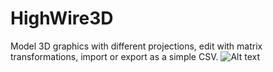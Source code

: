 # HighWire3D
Model 3D graphics with different projections, edit with matrix transformations, import or export as a simple CSV. 
![Alt text](https://raw.githubusercontent.com/jakewebber/HighWire3D/master/houserotation.gif?raw=true "Title")

